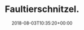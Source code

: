 ---
retweeted: false
source: <a href="http://www.samruston.co.uk" rel="nofollow">Flamingo for Android</a>
entities:
  user_mentions: []
  urls: []
  symbols: []
  media:
  - expanded_url: https://twitter.com/bascht/status/1025329263254355968/photo/1
    indices:
    - '19'
    - '42'
    url: https://t.co/K01Zj0BLcc
    media_url: http://pbs.twimg.com/media/DjqzhzIW4AAWB4R.jpg
    id_str: '1025329258422525952'
    id: '1025329258422525952'
    media_url_https: https://pbs.twimg.com/media/DjqzhzIW4AAWB4R.jpg
    sizes:
      large:
        w: '2048'
        h: '1536'
        resize: fit
      thumb:
        w: '150'
        h: '150'
        resize: crop
      small:
        w: '680'
        h: '510'
        resize: fit
      medium:
        w: '1200'
        h: '900'
        resize: fit
    type: photo
    display_url: pic.twitter.com/K01Zj0BLcc
  hashtags: []
display_text_range:
- '0'
- '42'
favorite_count: '11'
id_str: '1025329263254355968'
truncated: false
retweet_count: '1'
id: '1025329263254355968'
possibly_sensitive: false
created_at: Fri Aug 03 10:35:20 +0000 2018
favorited: false
full_text: Faultierschnitzel.
lang: nl
extended_entities:
  media:
  - expanded_url: https://twitter.com/bascht/status/1025329263254355968/photo/1
    indices:
    - '19'
    - '42'
    url: https://t.co/K01Zj0BLcc
    media_url: http://pbs.twimg.com/media/DjqzhzIW4AAWB4R.jpg
    id_str: '1025329258422525952'
    id: '1025329258422525952'
    media_url_https: https://pbs.twimg.com/media/DjqzhzIW4AAWB4R.jpg
    sizes:
      large:
        w: '2048'
        h: '1536'
        resize: fit
      thumb:
        w: '150'
        h: '150'
        resize: crop
      small:
        w: '680'
        h: '510'
        resize: fit
      medium:
        w: '1200'
        h: '900'
        resize: fit
    type: photo
    display_url: pic.twitter.com/K01Zj0BLcc
tags:
- pesos:twitter
date: '2018-08-03T10:35:20+00:00'
src: https://twitter.com/bascht/status/1025329263254355968
original_url: https://twitter.com/bascht/status/1025329263254355968
type: twitter_tweet
media_url: https://img.bascht.com/twitter/pbs.twimg.com/media/DjqzhzIW4AAWB4R.jpg
text: Faultierschnitzel.
title: Faultierschnitzel.

---
